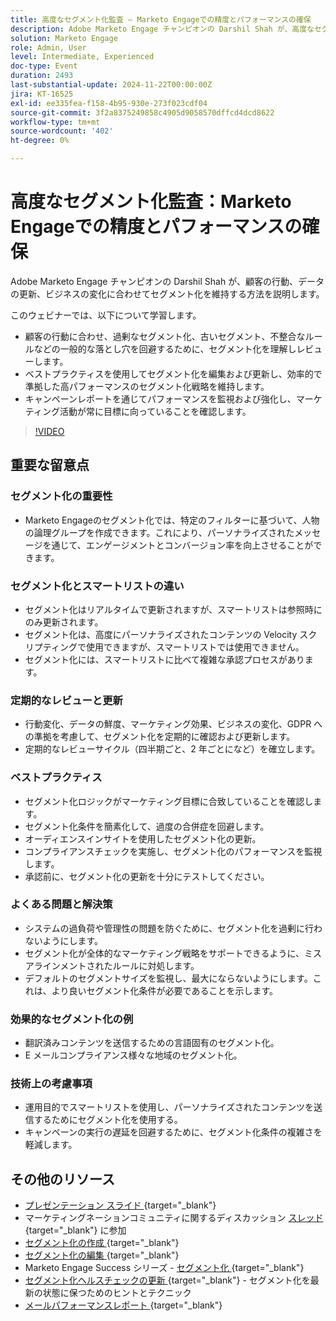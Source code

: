 ```yaml
---
title: 高度なセグメント化監査 – Marketo Engageでの精度とパフォーマンスの確保
description: Adobe Marketo Engage チャンピオンの Darshil Shah が、高度なセグメント化監査をマスターし、セグメント化戦略を最適化し、お客様の行動と連携し、GDPR コンプライアンスを維持し、ベストプラクティスとリアルタイムの更新を通じてマーケティングパフォーマンスを向上させる方法を学びます。
solution: Marketo Engage
role: Admin, User
level: Intermediate, Experienced
doc-type: Event
duration: 2493
last-substantial-update: 2024-11-22T00:00:00Z
jira: KT-16525
exl-id: ee335fea-f158-4b95-930e-273f023cdf04
source-git-commit: 3f2a8375249858c4905d9058570dffcd4dcd8622
workflow-type: tm+mt
source-wordcount: '402'
ht-degree: 0%

---
```


# 高度なセグメント化監査：Marketo Engageでの精度とパフォーマンスの確保

Adobe Marketo Engage チャンピオンの Darshil Shah が、顧客の行動、データの更新、ビジネスの変化に合わせてセグメント化を維持する方法を説明します。

このウェビナーでは、以下について学習します。

* 顧客の行動に合わせ、過剰なセグメント化、古いセグメント、不整合なルールなどの一般的な落とし穴を回避するために、セグメント化を理解しレビューします。
* ベストプラクティスを使用してセグメント化を編集および更新し、効率的で準拠した高パフォーマンスのセグメント化戦略を維持します。
* キャンペーンレポートを通じてパフォーマンスを監視および強化し、マーケティング活動が常に目標に向っていることを確認します。

>[!VIDEO](https://video.tv.adobe.com/v/3439383/?learn=on&enablevpops)

## 重要な留意点

### セグメント化の重要性

* Marketo Engageのセグメント化では、特定のフィルターに基づいて、人物の論理グループを作成できます。これにより、パーソナライズされたメッセージを通じて、エンゲージメントとコンバージョン率を向上させることができます。

### セグメント化とスマートリストの違い

* セグメント化はリアルタイムで更新されますが、スマートリストは参照時にのみ更新されます。
* セグメント化は、高度にパーソナライズされたコンテンツの Velocity スクリプティングで使用できますが、スマートリストでは使用できません。
* セグメント化には、スマートリストに比べて複雑な承認プロセスがあります。

### 定期的なレビューと更新

* 行動変化、データの鮮度、マーケティング効果、ビジネスの変化、GDPR への準拠を考慮して、セグメント化を定期的に確認および更新します。
* 定期的なレビューサイクル（四半期ごと、2 年ごとになど）を確立します。

### ベストプラクティス

* セグメント化ロジックがマーケティング目標に合致していることを確認します。
* セグメント化条件を簡素化して、過度の合併症を回避します。
* オーディエンスインサイトを使用したセグメント化の更新。
* コンプライアンスチェックを実施し、セグメント化のパフォーマンスを監視します。
* 承認前に、セグメント化の更新を十分にテストしてください。

### よくある問題と解決策

* システムの過負荷や管理性の問題を防ぐために、セグメント化を過剰に行わないようにします。
* セグメント化が全体的なマーケティング戦略をサポートできるように、ミスアラインメントされたルールに対処します。
* デフォルトのセグメントサイズを監視し、最大にならないようにします。これは、より良いセグメント化条件が必要であることを示します。

### 効果的なセグメント化の例

* 翻訳済みコンテンツを送信するための言語固有のセグメント化。
* E メールコンプライアンス様々な地域のセグメント化。

### 技術上の考慮事項

* 運用目的でスマートリストを使用し、パーソナライズされたコンテンツを送信するためにセグメント化を使用する。
* キャンペーンの実行の遅延を回避するために、セグメント化条件の複雑さを軽減します。

## その他のリソース

* [ プレゼンテーション スライド ](https://engage.adobe.com/rs/360-KCI-804/images/AME_Learn%20From%20your%20peers%20Webinar_Advanced%20segmentation%20Audits.pdf?version=0){target="_blank"}
* マーケティングネーションコミュニティに関するディスカッション [ スレッド ](https://nation.marketo.com/t5/product-discussions/register-now-learn-from-your-peers-advanced-segmentation-audits/td-p/353460){target="_blank"} に参加
* [ セグメント化の作成 ](https://experienceleague.adobe.com/en/docs/marketo/using/product-docs/personalization/segmentation-and-snippets/segmentation/create-a-segmentation){target="_blank"}
* [ セグメント化の編集 ](https://experienceleague.adobe.com/en/docs/marketo/using/product-docs/personalization/segmentation-and-snippets/segmentation/edit-a-segmentation){target="_blank"}
* Marketo Engage Success シリーズ - [ セグメント化 ](https://nation.marketo.com/t5/product-blogs/marketo-success-series-segmentation/ba-p/304969){target="_blank"}
* [ セグメント化ヘルスチェックの更新 ](https://nation.marketo.com/t5/product-blogs/segmentation-health-check-updates-tips-and-tricks-for-keeping/ba-p/241963){target="_blank"} - セグメント化を最新の状態に保つためのヒントとテクニック
* [ メールパフォーマンスレポート ](https://experienceleague.adobe.com/en/docs/marketo/using/product-docs/email-marketing/email-programs/email-program-data/email-performance-report){target="_blank"}
